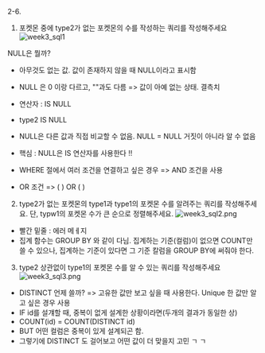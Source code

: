 2-6.

1. 포켓몬 중에 type2가 없는 포켓몬의 수를 작성하는 쿼리를 작성해주세요
![week3_sql1]()

NULL은 뭘까?

 - 아무것도 없는 값. 값이 존재하지 않을 때 NULL이라고 표시함 
 
 - NULL 은 0 이랑 다르고, ""과도 다름 => 값이 아예 없는 상태. 결측치
 
 - 연산자 : IS NULL
 
 - type2 IS NULL
 
 - NULL은 다른 값과 직접 비교할 수 없음. NULL = NULL 거짓이 아니라 알 수 없음
 
 - 핵심 : NULL은 IS 연산자를 사용한다 !!

- WHERE 절에서 여러 조건을 연결하고 싶은 경우 => AND 조건을 사용
- OR 조건 => (  ) OR (  )

2. type2가 없는 포켓몬의 type1과 type1의 포켓몬 수를 알려주는 쿼리를 작성해주세요. 단, typw1의 포켓몬 수가 큰 순으로 정렬해주세요. 
![week3_sql2.png]()

- 빨간 밑줄 : 에러 메ㅔ지
- 집계 함수는 GROUP BY 와 같이 다님. 집계하는 기준(컬럼)이 없으면 COUNT만 쓸 수 있으나, 집계하는 기준이 있다면 그 기준 칼럼을 GROUP BY에 써줘야 한다.

3. type2 상관없이 type1의 포켓몬 수를 알 수 있는 쿼리를 작성해주세요
![week3_sql3.png]()

- DISTINCT 언제 쓸까? => 고유한 값만 보고 싶을 때 사용한다. Unique 한 값만 알고 싶은 경우 사용
- IF id를 설걔할 때, 중복이 없게 설계한 상황이라면(두개의 결과가 동일한 상)
- COUNT(id) = COUNT(DISTINCT id)
- BUT 어떤 컬럼은 중복이 있게 설계되곤 함.
- 그렇기에 DISTINCT 도 걸어보고 어떤 값이 더 맞을지 고민 ㄱ ㄱ 
